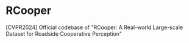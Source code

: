 # RCooper
[CVPR2024] Official codebase of "RCooper: A Real-world Large-scale Dataset for Roadside Cooperative Perception"
